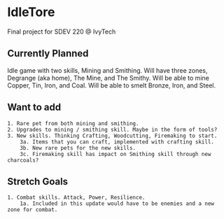 # IdleTore

Final project for SDEV 220 @ IvyTech


## Currently Planned

Idle game with two skills, Mining and Smithing. Will have three zones, Degrange (aka home), The Mine, and The Smithy.
    Will be able to mine Copper, Tin, Iron, and Coal. Will be able to smelt Bronze, Iron, and Steel.

## Want to add

    1. Rare pet from both mining and smithing.
    2. Upgrades to mining / smithing skill. Maybe in the form of tools?
    3. New skills. Thinking Crafting, Woodcutting, Firemaking to start.
        3a. Items that you can craft, implemented with crafting skill.
        3b. New rare pets for the new skills.
        3c. Firemaking skill has impact on Smithing skill through new charcoals?

## Stretch Goals

    1. Combat skills. Attack, Power, Resilience.
        1a. Included in this update would have to be enemies and a new zone for combat.
